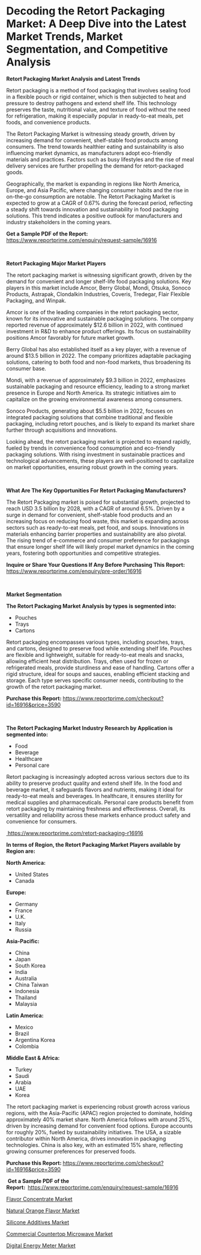 <p><h1>Decoding the Retort Packaging Market: A Deep Dive into the Latest Market Trends, Market Segmentation, and Competitive Analysis</h1></p><p><strong>Retort Packaging Market Analysis and Latest Trends</strong></p>
<p><p>Retort packaging is a method of food packaging that involves sealing food in a flexible pouch or rigid container, which is then subjected to heat and pressure to destroy pathogens and extend shelf life. This technology preserves the taste, nutritional value, and texture of food without the need for refrigeration, making it especially popular in ready-to-eat meals, pet foods, and convenience products.</p><p>The Retort Packaging Market is witnessing steady growth, driven by increasing demand for convenient, shelf-stable food products among consumers. The trend towards healthier eating and sustainability is also influencing market dynamics, as manufacturers adopt eco-friendly materials and practices. Factors such as busy lifestyles and the rise of meal delivery services are further propelling the demand for retort-packaged goods.</p><p>Geographically, the market is expanding in regions like North America, Europe, and Asia Pacific, where changing consumer habits and the rise in on-the-go consumption are notable. The Retort Packaging Market is expected to grow at a CAGR of 0.67% during the forecast period, reflecting a steady shift towards innovation and sustainability in food packaging solutions. This trend indicates a positive outlook for manufacturers and industry stakeholders in the coming years.</p></p>
<p><strong>Get a Sample PDF of the Report:&nbsp;</strong> <a href="https://www.reportprime.com/enquiry/request-sample/16916?utm_campaign=1872&utm_medium=2&utm_source=Github&utm_content=ia&utm_term=24122024&utm_id=retort-packaging">https://www.reportprime.com/enquiry/request-sample/16916</a></p>
<p>&nbsp;</p>
<p><strong>Retort Packaging Major Market Players</strong></p>
<p><p>The retort packaging market is witnessing significant growth, driven by the demand for convenient and longer shelf-life food packaging solutions. Key players in this market include Amcor, Berry Global, Mondi, Otsuka, Sonoco Products, Astrapak, Clondalkin Industries, Coveris, Tredegar, Flair Flexible Packaging, and Winpak.</p><p>Amcor is one of the leading companies in the retort packaging sector, known for its innovative and sustainable packaging solutions. The company reported revenue of approximately $12.6 billion in 2022, with continued investment in R&D to enhance product offerings. Its focus on sustainability positions Amcor favorably for future market growth.</p><p>Berry Global has also established itself as a key player, with a revenue of around $13.5 billion in 2022. The company prioritizes adaptable packaging solutions, catering to both food and non-food markets, thus broadening its consumer base.</p><p>Mondi, with a revenue of approximately $9.3 billion in 2022, emphasizes sustainable packaging and resource efficiency, leading to a strong market presence in Europe and North America. Its strategic initiatives aim to capitalize on the growing environmental awareness among consumers.</p><p>Sonoco Products, generating about $5.5 billion in 2022, focuses on integrated packaging solutions that combine traditional and flexible packaging, including retort pouches, and is likely to expand its market share further through acquisitions and innovations.</p><p>Looking ahead, the retort packaging market is projected to expand rapidly, fueled by trends in convenience food consumption and eco-friendly packaging solutions. With rising investment in sustainable practices and technological advancements, these players are well-positioned to capitalize on market opportunities, ensuring robust growth in the coming years.</p></p>
<p>&nbsp;</p>
<p><strong>What Are The Key Opportunities For Retort Packaging Manufacturers?</strong></p>
<p><p>The Retort Packaging market is poised for substantial growth, projected to reach USD 3.5 billion by 2028, with a CAGR of around 6.5%. Driven by a surge in demand for convenient, shelf-stable food products and an increasing focus on reducing food waste, this market is expanding across sectors such as ready-to-eat meals, pet food, and soups. Innovations in materials enhancing barrier properties and sustainability are also pivotal. The rising trend of e-commerce and consumer preference for packagings that ensure longer shelf life will likely propel market dynamics in the coming years, fostering both opportunities and competitive strategies.</p></p>
<p><strong>Inquire or Share Your Questions If Any Before Purchasing This Report:</strong> <a href="https://www.reportprime.com/enquiry/pre-order/16916?utm_campaign=1872&utm_medium=2&utm_source=Github&utm_content=ia&utm_term=24122024&utm_id=retort-packaging">https://www.reportprime.com/enquiry/pre-order/16916</a></p>
<p>&nbsp;</p>
<p><strong>Market Segmentation</strong></p>
<p><strong>The Retort Packaging Market Analysis by types is segmented into:</strong></p>
<p><ul><li>Pouches</li><li>Trays</li><li>Cartons</li></ul></p>
<p><p>Retort packaging encompasses various types, including pouches, trays, and cartons, designed to preserve food while extending shelf life. Pouches are flexible and lightweight, suitable for ready-to-eat meals and snacks, allowing efficient heat distribution. Trays, often used for frozen or refrigerated meals, provide sturdiness and ease of handling. Cartons offer a rigid structure, ideal for soups and sauces, enabling efficient stacking and storage. Each type serves specific consumer needs, contributing to the growth of the retort packaging market.</p></p>
<p><strong>Purchase this Report:&nbsp;</strong><a href="https://www.reportprime.com/checkout?id=16916&price=3590&utm_campaign=1872&utm_medium=2&utm_source=Github&utm_content=ia&utm_term=24122024&utm_id=retort-packaging">https://www.reportprime.com/checkout?id=16916&price=3590</a></p>
<p>&nbsp;</p>
<p><strong>The Retort Packaging Market Industry Research by Application is segmented into:</strong></p>
<p><ul><li>Food</li><li>Beverage</li><li>Healthcare</li><li>Personal care</li></ul></p>
<p><p>Retort packaging is increasingly adopted across various sectors due to its ability to preserve product quality and extend shelf life. In the food and beverage market, it safeguards flavors and nutrients, making it ideal for ready-to-eat meals and beverages. In healthcare, it ensures sterility for medical supplies and pharmaceuticals. Personal care products benefit from retort packaging by maintaining freshness and effectiveness. Overall, its versatility and reliability across these markets enhance product safety and convenience for consumers.</p></p>
<p><a href="https://www.reportprime.com/retort-packaging-r16916?utm_campaign=1872&utm_medium=2&utm_source=Github&utm_content=ia&utm_term=24122024&utm_id=retort-packaging">&nbsp;https://www.reportprime.com/retort-packaging-r16916</a></p>
<p><strong>In terms of Region, the Retort Packaging Market Players available by Region are:</strong></p>
<p>
    <p> <strong> North America: </strong>
        <ul>
            <li>United States</li>
            <li>Canada</li>
        </ul>
        </p> 
    <p> <strong> Europe: </strong>
        <ul>
            <li>Germany</li>
            <li>France</li>
            <li>U.K.</li>
            <li>Italy</li>
            <li>Russia</li>
        </ul>
        </p> 
    <p> <strong> Asia-Pacific: </strong>
        <ul>
            <li>China</li>
            <li>Japan</li>
            <li>South Korea</li>
            <li>India</li>
            <li>Australia</li>
            <li>China Taiwan</li>
            <li>Indonesia</li>
            <li>Thailand</li>
            <li>Malaysia</li>
        </ul>
        </p> 
    <p> <strong> Latin America: </strong>
        <ul>
            <li>Mexico</li>
            <li>Brazil</li>
            <li>Argentina Korea</li>
            <li>Colombia</li>
        </ul>
        </p> 
    <p> <strong> Middle East & Africa: </strong>
        <ul>
            <li>Turkey</li>
            <li>Saudi</li>
            <li>Arabia</li>
            <li>UAE</li>
            <li>Korea</li>
        </ul>
    </p>
    </p>
<p><p>The retort packaging market is experiencing robust growth across various regions, with the Asia-Pacific (APAC) region projected to dominate, holding approximately 40% market share. North America follows with around 25%, driven by increasing demand for convenient food options. Europe accounts for roughly 20%, fueled by sustainability initiatives. The USA, a sizable contributor within North America, drives innovation in packaging technologies. China is also key, with an estimated 15% share, reflecting growing consumer preferences for preserved foods.</p></p>
<p><strong>Purchase this Report: </strong><a href="https://www.reportprime.com/checkout?id=16916&price=3590&utm_campaign=1872&utm_medium=2&utm_source=Github&utm_content=ia&utm_term=24122024&utm_id=retort-packaging">https://www.reportprime.com/checkout?id=16916&price=3590</a></p>
<p>&nbsp;<strong>Get a Sample PDF of the Report:&nbsp;&nbsp;</strong><a href="https://www.reportprime.com/enquiry/request-sample/16916?utm_campaign=1872&utm_medium=2&utm_source=Github&utm_content=ia&utm_term=24122024&utm_id=retort-packaging">https://www.reportprime.com/enquiry/request-sample/16916</a></p>
<p><strong></strong></p>
<p><p><a href="https://www.linkedin.com/pulse/global-flavor-concentrate-market-analysis-report-encompassing-kj6mc?utm_campaign=1872&utm_medium=2&utm_source=Github&utm_content=ia&utm_term=24122024&utm_id=retort-packaging">Flavor Concentrate Market</a></p><p><a href="https://www.linkedin.com/pulse/detailed-natural-orange-flavor-market-study-segmentation-mnk9f?utm_campaign=1872&utm_medium=2&utm_source=Github&utm_content=ia&utm_term=24122024&utm_id=retort-packaging">Natural Orange Flavor Market</a></p><p><a href="https://github.com/BryceTownsendr/Market-Research-Report-List-7/blob/main/silicone-additives-market.md?utm_campaign=1872&utm_medium=2&utm_source=Github&utm_content=ia&utm_term=24122024&utm_id=retort-packaging">Silicone Additives Market</a></p><p><a href="https://www.linkedin.com/pulse/commercial-countertop-microwave-market-analysis-driving-knwie?utm_campaign=1872&utm_medium=2&utm_source=Github&utm_content=ia&utm_term=24122024&utm_id=retort-packaging">Commercial Countertop Microwave Market</a></p><p><a href="https://www.linkedin.com/pulse/digital-energy-meter-market-report-detailed-size-analysis-t5yue?utm_campaign=1872&utm_medium=2&utm_source=Github&utm_content=ia&utm_term=24122024&utm_id=retort-packaging">Digital Energy Meter Market</a></p></p>